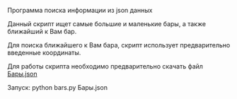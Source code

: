 Программа поиска информации из json данных

Данный скрипт ищет самые большие и маленькие бары, а также ближайший к Вам бар.

Для поиска ближайшего к Вам бара, скрипт использует предварительно введенные координаты.

Для работы скрипта необходимо предварительно скачать файл [Бары.json](https://yadi.sk/d/FRUYbwBD3JHquU)

Запуск: python bars.py Бары.json